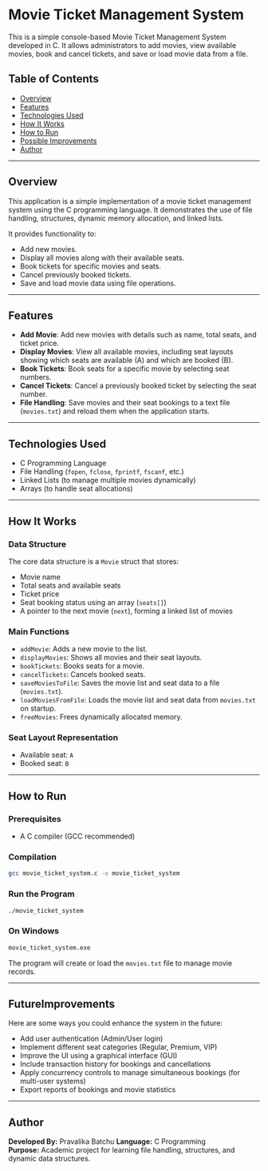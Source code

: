 
# Movie Ticket Management System

This is a simple console-based Movie Ticket Management System developed in C. It allows administrators to add movies, view available movies, book and cancel tickets, and save or load movie data from a file.

## Table of Contents

- [Overview](#overview)
- [Features](#features)
- [Technologies Used](#technologies-used)
- [How It Works](#how-it-works)
- [How to Run](#how-to-run)
- [Possible Improvements](#possible-improvements)
- [Author](#author)

---

## Overview

This application is a simple implementation of a movie ticket management system using the C programming language. It demonstrates the use of file handling, structures, dynamic memory allocation, and linked lists.

It provides functionality to:
- Add new movies.
- Display all movies along with their available seats.
- Book tickets for specific movies and seats.
- Cancel previously booked tickets.
- Save and load movie data using file operations.

---

## Features

- **Add Movie**: Add new movies with details such as name, total seats, and ticket price.
- **Display Movies**: View all available movies, including seat layouts showing which seats are available (A) and which are booked (B).
- **Book Tickets**: Book seats for a specific movie by selecting seat numbers.
- **Cancel Tickets**: Cancel a previously booked ticket by selecting the seat number.
- **File Handling**: Save movies and their seat bookings to a text file (`movies.txt`) and reload them when the application starts.

---

## Technologies Used

- C Programming Language
- File Handling (`fopen`, `fclose`, `fprintf`, `fscanf`, etc.)
- Linked Lists (to manage multiple movies dynamically)
- Arrays (to handle seat allocations)

---

## How It Works

### Data Structure
The core data structure is a `Movie` struct that stores:
- Movie name
- Total seats and available seats
- Ticket price
- Seat booking status using an array (`seats[]`)
- A pointer to the next movie (`next`), forming a linked list of movies

### Main Functions
- `addMovie`: Adds a new movie to the list.
- `displayMovies`: Shows all movies and their seat layouts.
- `bookTickets`: Books seats for a movie.
- `cancelTickets`: Cancels booked seats.
- `saveMoviesToFile`: Saves the movie list and seat data to a file (`movies.txt`).
- `loadMoviesFromFile`: Loads the movie list and seat data from `movies.txt` on startup.
- `freeMovies`: Frees dynamically allocated memory.

### Seat Layout Representation
- Available seat: `A`
- Booked seat: `B`

---

## How to Run

### Prerequisites
- A C compiler (GCC recommended)

### Compilation

```bash
gcc movie_ticket_system.c -o movie_ticket_system
```

### Run the Program

```bash
./movie_ticket_system
```

### On Windows

```bash
movie_ticket_system.exe
```

The program will create or load the `movies.txt` file to manage movie records.

---

## FutureImprovements

Here are some ways you could enhance the system in the future:
- Add user authentication (Admin/User login)
- Implement different seat categories (Regular, Premium, VIP)
- Improve the UI using a graphical interface (GUI)
- Include transaction history for bookings and cancellations
- Apply concurrency controls to manage simultaneous bookings (for multi-user systems)
- Export reports of bookings and movie statistics

---

## Author

**Developed By:** Pravalika Batchu
**Language:** C Programming  
**Purpose:** Academic project for learning file handling, structures, and dynamic data structures.
